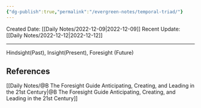 ```yaml
---
{"dg-publish":true,"permalink":"/evergreen-notes/temporal-triad/"}
---
```



Created Date: [[Daily Notes/2022-12-09\|2022-12-09]]
Recent Update:  [[Daily Notes/2022-12-12\|2022-12-12]]

---

Hindsight(Past), 
Insight(Present), 
Foresight (Future)






## References
[[Daily Notes/@B The Foresight Guide Anticipating, Creating, and Leading in the 21st Century\|@B The Foresight Guide Anticipating, Creating, and Leading in the 21st Century]]
